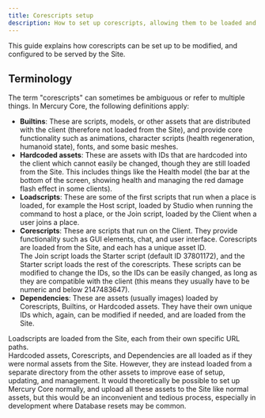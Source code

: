 ```yaml
---
title: Corescripts setup
description: How to set up corescripts, allowing them to be loaded and served by the Site.
---
```


This guide explains how corescripts can be set up to be modified, and configured to be served by the Site.

## Terminology

The term "corescripts" can sometimes be ambiguous or refer to multiple things. In Mercury Core, the following definitions apply:

- **Builtins**: These are scripts, models, or other assets that are distributed with the client (therefore not loaded from the Site), and provide core functionality such as animations, character scripts (health regeneration, humanoid state), fonts, and some basic meshes.
- **Hardcoded assets**: These are assets with IDs that are hardcoded into the client which cannot easily be changed, though they are still loaded from the Site. This includes things like the Health model (the bar at the bottom of the screen, showing health and managing the red damage flash effect in some clients).
- **Loadscripts**: These are some of the first scripts that run when a place is loaded, for example the Host script, loaded by Studio when running the command to host a place, or the Join script, loaded by the Client when a user joins a place.
- **Corescripts**: These are scripts that run on the Client. They provide functionality such as GUI elements, chat, and user interface. Corescripts are loaded from the Site, and each has a unique asset ID.  
The Join script loads the Starter script (default ID 37801172), and the Starter script loads the rest of the corescripts. These scripts can be modified to change the IDs, so the IDs can be easily changed, as long as they are compatible with the client (this means they usually have to be numeric and below 2147483647).
- **Dependencies**: These are assets (usually images) loaded by Corescripts, Builtins, or Hardcoded assets. They have their own unique IDs which, again, can be modified if needed, and are loaded from the Site.

Loadscripts are loaded from the Site, each from their own specific URL paths.  
Hardcoded assets, Corescripts, and Dependencies are all loaded as if they were normal assets from the Site. However, they are instead loaded from a separate directory from the other assets to improve ease of setup, updating, and management. It would theoretically be possible to set up Mercury Core normally, and upload all these assets to the Site like normal assets, but this would be an inconvenient and tedious process, especially in development where Database resets may be common.
